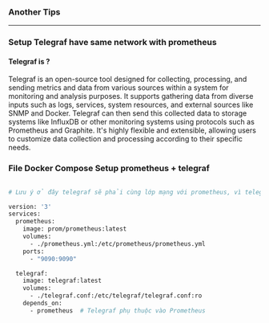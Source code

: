 
### Another Tips

----

### Setup Telegraf have same network with prometheus

#### Telegraf is ?

Telegraf is an open-source tool designed for collecting, processing, and sending metrics and data from various sources within a system for monitoring and analysis purposes. It supports gathering data from diverse inputs such as logs, services, system resources, and external sources like SNMP and Docker. Telegraf can then send this collected data to storage systems like InfluxDB or other monitoring systems using protocols such as Prometheus and Graphite. It's highly flexible and extensible, allowing users to customize data collection and processing according to their specific needs.
 

### File Docker Compose Setup prometheus + telegraf

```bash 

# Lưu ý ở đây telegraf sẽ phải cùng lớp mạng với prometheus, vì telegraf hoạt động ở nội mạng với Docker

version: '3'
services:
  prometheus:
    image: prom/prometheus:latest
    volumes:
      - ./prometheus.yml:/etc/prometheus/prometheus.yml
    ports:
      - "9090:9090"

  telegraf:
    image: telegraf:latest
    volumes:
      - ./telegraf.conf:/etc/telegraf/telegraf.conf:ro
    depends_on:
      - prometheus  # Telegraf phụ thuộc vào Prometheus

```